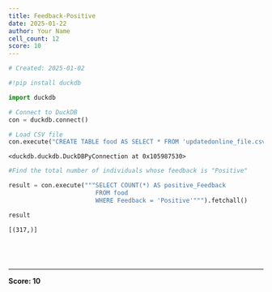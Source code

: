 ```yaml
---
title: Feedback-Positive
date: 2025-01-22
author: Your Name
cell_count: 12
score: 10
---
```


```python
# Created: 2025-01-02
```


```python
#!pip install duckdb
```


```python
import duckdb
```


```python
# Connect to DuckDB
con = duckdb.connect()

```


```python
# Load CSV file
con.execute("CREATE TABLE food AS SELECT * FROM 'updatedonline_file.csv'")

```




    <duckdb.duckdb.DuckDBPyConnection at 0x105987530>




```python
#Find the total number of individuals whose feedback is "Positive"
```


```python
result = con.execute("""SELECT COUNT(*) AS positive_Feedback 
                        FROM food 
                        WHERE Feedback = 'Positive'""").fetchall()
```


```python
result
```




    [(317,)]




```python

```


```python

```


```python

```


```python

```


---
**Score: 10**
